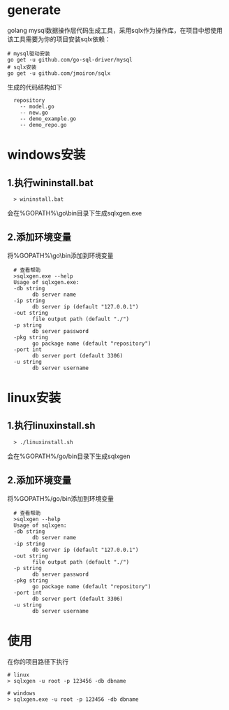 # generate
golang mysql数据操作层代码生成工具，采用sqlx作为操作库，在项目中想使用该工具需要为你的项目安装sqlx依赖：
```
# mysql驱动安装
go get -u github.com/go-sql-driver/mysql
# sqlx安装
go get -u github.com/jmoiron/sqlx
```
生成的代码结构如下
```
  repository
    -- model.go
    -- new.go
    -- demo_example.go
    -- demo_repo.go
```
# windows安装
## 1.执行wininstall.bat
```
  > wininstall.bat
```
会在%GOPATH%\go\bin目录下生成sqlxgen.exe
## 2.添加环境变量
将%GOPATH%\go\bin添加到环境变量

```
  # 查看帮助
  >sqlxgen.exe --help
  Usage of sqlxgen.exe:
  -db string
        db server name
  -ip string
        db server ip (default "127.0.0.1")
  -out string
        file output path (default "./")
  -p string
        db server password
  -pkg string
        go package name (default "repository")
  -port int
        db server port (default 3306)
  -u string
        db server username
```
# linux安装
## 1.执行linuxinstall.sh
```
  > ./linuxinstall.sh
```
会在%GOPATH%/go/bin目录下生成sqlxgen
## 2.添加环境变量
将%GOPATH%/go/bin添加到环境变量
```
  # 查看帮助
  >sqlxgen --help
  Usage of sqlxgen:
  -db string
        db server name
  -ip string
        db server ip (default "127.0.0.1")
  -out string
        file output path (default "./")
  -p string
        db server password
  -pkg string
        go package name (default "repository")
  -port int
        db server port (default 3306)
  -u string
        db server username
```
# 使用
在你的项目路径下执行
```
# linux
> sqlxgen -u root -p 123456 -db dbname
```
```
# windows
> sqlxgen.exe -u root -p 123456 -db dbname
```




